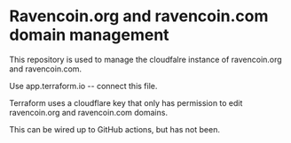 # Ravencoin.org and ravencoin.com domain management

This repository is used to manage the cloudfalre instance of ravencoin.org and ravencoin.com.

Use app.terraform.io -- connect this file.  

Terraform uses a cloudflare key that only has permission to edit ravencoin.org and ravencoin.com domains.  

This can be wired up to GitHub actions, but has not been.

